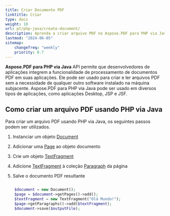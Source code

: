 ```yaml
---
title: Criar Documento PDF 
linktitle: Criar
type: docs
weight: 10
url: pt/php-java/create-document/
description: Aprenda a criar arquivo PDF no Aspose.PDF para PHP via Java.
lastmod: "2024-06-05"
sitemap:
    changefreq: "weekly"
    priority: 0.7
---
```


**Aspose.PDF para PHP via Java** API permite que desenvolvedores de aplicações integrem a funcionalidade de processamento de documentos PDF em suas aplicações. Ele pode ser usado para criar e ler arquivos PDF sem a necessidade de qualquer outro software instalado na máquina subjacente. Aspose.PDF para PHP via Java pode ser usado em diversos tipos de aplicações, como aplicações Desktop, JSP e JSF.

## Como criar um arquivo PDF usando PHP via Java

Para criar um arquivo PDF usando PHP via Java, os seguintes passos podem ser utilizados.

1. Instanciar um objeto [Document](https://reference.aspose.com/pdf/java/com.aspose.pdf/Document)
1. Adicionar uma [Page](https://reference.aspose.com/pdf/java/com.aspose.pdf/Page) ao objeto documento

1. Crie um objeto [TextFragment](https://reference.aspose.com/pdf/java/com.aspose.pdf.class-use/textfragment)
1. Adicione [TextFragment](https://reference.aspose.com/pdf/java/com.aspose.pdf.class-use/textfragment) à coleção [Paragraph](https://reference.aspose.com/pdf/java/com.aspose.pdf/Paragraphs) da página
1. Salve o documento PDF resultante

```php

    $document = new Document();    
    $page = $document->getPages()->add();
    $textFragment = new TextFragment("Olá Mundo!");    
    $page->getParagraphs()->add($textFragment);
    $document->save($outputFile);
```